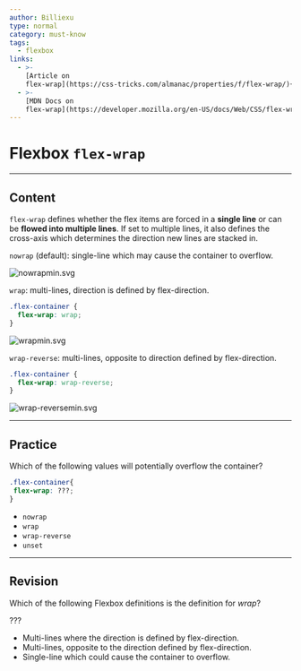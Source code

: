 ```yaml
---
author: Billiexu
type: normal
category: must-know
tags:
  - flexbox
links:
  - >-
    [Article on
    flex-wrap](https://css-tricks.com/almanac/properties/f/flex-wrap/){website}
  - >-
    [MDN Docs on
    flex-wrap](https://developer.mozilla.org/en-US/docs/Web/CSS/flex-wrap){documentation}
---
```


# Flexbox `flex-wrap`


---

## Content

`flex-wrap` defines whether the flex items are forced in a **single line** or can be **flowed into multiple lines**. If set to multiple lines, it also defines the cross-axis which determines the direction new lines are stacked in.

`nowrap` (default): single-line which may cause the container to overflow.

![nowrapmin.svg](https://img.enkipro.com/560556c253352a2467f9496ec78b02d9.png)

`wrap`: multi-lines, direction is defined by flex-direction.

```css
.flex-container {
  flex-wrap: wrap;
}

```

![wrapmin.svg](https://img.enkipro.com/bd265fff3d61633533932226ac0fd4c3.png)

`wrap-reverse`: multi-lines, opposite to direction defined by flex-direction.

```css
.flex-container {
  flex-wrap: wrap-reverse;
}

```

![wrap-reversemin.svg](https://img.enkipro.com/c44442bc99e2a6530feec5287b49128b.png)


---

## Practice

Which of the following values will potentially overflow the container?

```css
.flex-container{
 flex-wrap: ???;
}
```

* `nowrap`
* `wrap`
* `wrap-reverse`
* `unset`


---

## Revision

Which of the following Flexbox definitions is the definition for *wrap*?

???

* Multi-lines where the direction is defined by flex-direction.
* Multi-lines, opposite to the direction defined by flex-direction.
* Single-line which could cause the container to overflow.
 
